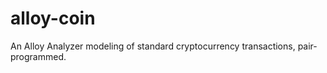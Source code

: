 alloy-coin
==========

An Alloy Analyzer modeling of standard cryptocurrency transactions, pair-programmed.
